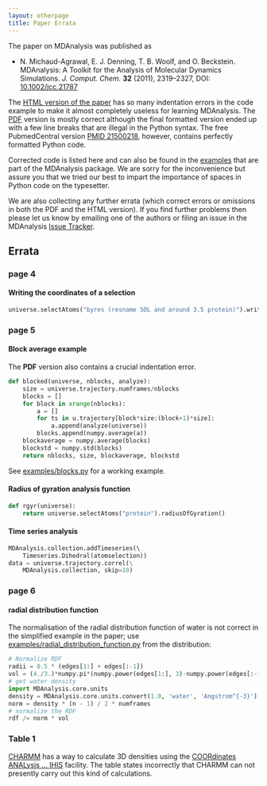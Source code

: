 ```yaml
---
layout: otherpage
title: Paper Errata
---
```


The paper on MDAnalysis was published as

  * N. Michaud-Agrawal, E. J. Denning, T. B. Woolf, and
    O. Beckstein. MDAnalysis: A Toolkit for the Analysis of Molecular
    Dynamics Simulations. _J. Comput. Chem._ **32** (2011), 2319–2327,
    DOI: [10.1002/jcc.21787](http://dx.doi.org/10.1002/jcc.21787)

The [HTML version of the
paper](http://onlinelibrary.wiley.com/doi/10.1002/jcc.21787/full) has
so many indentation errors in the code example to make it almost
completely useless for learning MDAnalysis. The
[PDF](http://onlinelibrary.wiley.com/doi/10.1002/jcc.21787/pdf)
version is mostly correct although the final formatted version ended
up with a few line breaks that are illegal in the Python syntax. The
free PubmedCentral version  [PMID
21500218](http://www.ncbi.nlm.nih.gov/pubmed/21500218), however,
contains perfectly formatted Python code.

Corrected code is listed here and can also be found in the
[examples]({{site.github.repo}}/tree/master/package/examples) that are
part of the MDAnalysis package. We are sorry for the inconvenience but
assure you that we tried our best to impart the importance of spaces
in Python code on the typesetter.

We are also collecting any further errata (which correct errors or
omissions in both the PDF and the HTML version). If you find further
problems then please let us know by emailing one of the authors or
filing an issue in the MDAnalysis [Issue Tracker]({{site.github.issues}}).

## Errata ##
### page 4 ###
#### Writing the coordinates of a selection ####

```python
universe.selectAtoms("byres (resname SOL and around 3.5 protein)").write("solvation-shell.pdb")
```

### page 5 ###
#### Block average example ####
The **PDF** version also contains a crucial indentation error.

```python
def blocked(universe, nblocks, analyze): 
    size = universe.trajectory.numframes/nblocks
    blocks = [] 
    for block in xrange(nblocks): 
        a = [] 
        for ts in u.trajectory[block*size:(block+1)*size]: 
            a.append(analyze(universe)) 
        blocks.append(numpy.average(a)) 
    blockaverage = numpy.average(blocks) 
    blockstd = numpy.std(blocks) 
    return nblocks, size, blockaverage, blockstd
```

See [examples/blocks.py]({{site.github.repo}}/blob/master/package/examples/blocks.py)
for a working example. 

#### Radius of gyration analysis function ####
```python
def rgyr(universe): 
    return universe.selectAtoms("protein").radiusOfGyration()
```

#### Time series analysis ####
```python
MDAnalysis.collection.addTimeseries(\ 
    Timeseries.Dihedral(atomselection)) 
data = universe.trajectory.correl(\
    MDAnalysis.collection, skip=10)
```

### page 6 ###
#### radial distribution function ####

The normalisation of the radial distribution function of water is not
correct in the simplified example in the paper; use
[examples/radial\_distribution\_function.py]({{site.github.repo}}/blob/master/package/examples/radial_distribution_function.py)
from the distribution:

```python
# Normalize RDF
radii = 0.5 * (edges[1:] + edges[:-1])
vol = (4./3.)*numpy.pi*(numpy.power(edges[1:], 3)-numpy.power(edges[:-1], 3))
# get water density
import MDAnalysis.core.units
density = MDAnalysis.core.units.convert(1.0, 'water', 'Angstrom^{-3}')
norm = density * (n - 1) / 2 * numframes
# normalize the RDF
rdf /= norm * vol
```

### Table 1 ###

[CHARMM](http://www.charmm.org) has a way to calculate 3D densities
using the [COORdinates ANALysis
... IHIS](http://www.charmm.org/html/documentation/c35b1/corman.html)
facility. The table states incorrectly that CHARMM can not presently
carry out this kind of calculations.
